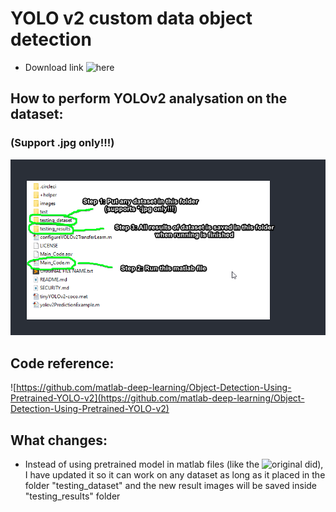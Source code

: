 # YOLO v2 custom data object detection

- Download link ![here]()

## How to perform YOLOv2 analysation on the dataset:
### (Support .jpg only!!!)
![tutorial_lmao](./YOLOv2_works/HOW_TO_RUN_TUTORIAL.png)

## Code reference:
![https://github.com/matlab-deep-learning/Object-Detection-Using-Pretrained-YOLO-v2](https://github.com/matlab-deep-learning/Object-Detection-Using-Pretrained-YOLO-v2)

## What changes:
- Instead of using pretrained model in matlab files (like the ![original](https://github.com/matlab-deep-learning/Object-Detection-Using-Pretrained-YOLO-v2) did), I have updated it so it can work on any dataset as long as it placed in the folder "testing_dataset" and the new result images will be saved inside "testing_results" folder

